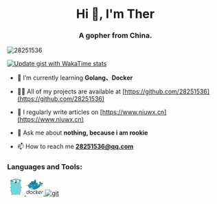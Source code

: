 <h1 align="center">Hi 👋, I'm Ther</h1>
<h3 align="center">A gopher from China.</h3>

<p align="left"> <img src="https://komarev.com/ghpvc/?username=28251536&label=Profile%20views&color=0e75b6&style=flat" alt="28251536" /> </p>

[![Update gist with WakaTime stats](https://github.com/28251536/waka-box/actions/workflows/schedule.yml/badge.svg)](https://github.com/28251536/waka-box/actions/workflows/schedule.yml)

- 🌱 I’m currently learning **Golang、Docker**

- 👨‍💻 All of my projects are available at [https://github.com/28251536](https://github.com/28251536)

- 📝 I regularly write articles on [https://www.niuwx.cn](https://www.niuwx.cn)

- 💬 Ask me about **nothing, because i am rookie**

- 📫 How to reach me **28251536@qq.com**


<h3 align="left">Languages and Tools:</h3>
<p align="left"> 
<a href="https://golang.org" target="_blank"> <img src="https://raw.githubusercontent.com/devicons/devicon/master/icons/go/go-original.svg" alt="go" width="40" height="40"/> </a>
<a href="https://www.docker.com/" target="_blank"> <img src="https://raw.githubusercontent.com/devicons/devicon/master/icons/docker/docker-original-wordmark.svg" alt="docker" width="40" height="40"/> </a> 
<a href="https://git-scm.com/" target="_blank"> <img src="https://www.vectorlogo.zone/logos/git-scm/git-scm-icon.svg" alt="git" width="40" height="40"/> </a> 
 
 
<p align="left"> <script src="https://gist.github.com/28251536/3ab7b8665739c40a44ffdc4c5a4928b4.js"></script> </p>
